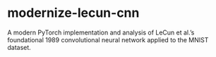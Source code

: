 # modernize-lecun-cnn
A modern PyTorch implementation and analysis of LeCun et al.’s foundational 1989 convolutional neural network applied to the MNIST dataset.
